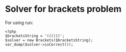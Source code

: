 # Solver for brackets problem
For using run:

```
<?php
$bracketsString = '((()))';
$solver = new Brackets($bracketsString);
var_dump($solver->isCorrect());
